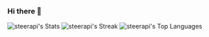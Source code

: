 ### Hi there 👋

![steerapi's Stats](https://github-readme-stats.vercel.app/api?username=steerapi&theme=slateorange&show_icons=true&hide_border=true&count_private=true)
![steerapi's Streak](https://github-readme-streak-stats.herokuapp.com/?user=steerapi&theme=slateorange&hide_border=true)
![steerapi's Top Languages](https://github-readme-stats.vercel.app/api/top-langs/?username=steerapi&theme=slateorange&show_icons=true&hide_border=true&layout=compact)
